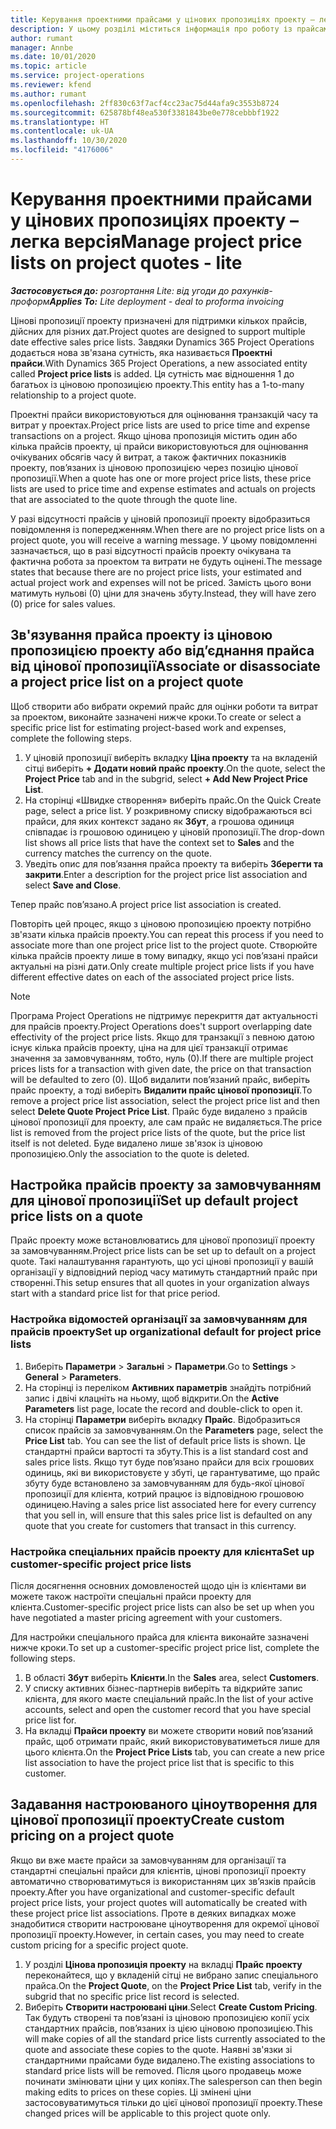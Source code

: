 ```yaml
---
title: Керування проектними прайсами у цінових пропозиціях проекту – легка версія
description: У цьому розділі міститься інформація про роботу із прайсами проектів у цінових пропозиціях. (Sales)
author: rumant
manager: Annbe
ms.date: 10/01/2020
ms.topic: article
ms.service: project-operations
ms.reviewer: kfend
ms.author: rumant
ms.openlocfilehash: 2ff830c63f7acf4cc23ac75d44afa9c3553b8724
ms.sourcegitcommit: 625878bf48ea530f3381843be0e778cebbbf1922
ms.translationtype: HT
ms.contentlocale: uk-UA
ms.lasthandoff: 10/30/2020
ms.locfileid: "4176006"
---
```

# <a name="manage-project-price-lists-on-project-quotes---lite"></a><span data-ttu-id="d71f0-104">Керування проектними прайсами у цінових пропозиціях проекту – легка версія</span><span class="sxs-lookup"><span data-stu-id="d71f0-104">Manage project price lists on project quotes - lite</span></span>

<span data-ttu-id="d71f0-105">_**Застосовується до:** розгортання Lite: від угоди до рахунків-проформ_</span><span class="sxs-lookup"><span data-stu-id="d71f0-105">_**Applies To:** Lite deployment - deal to proforma invoicing_</span></span>

<span data-ttu-id="d71f0-106">Цінові пропозиції проекту призначені для підтримки кількох прайсів, дійсних для різних дат.</span><span class="sxs-lookup"><span data-stu-id="d71f0-106">Project quotes are designed to support multiple date effective sales price lists.</span></span> <span data-ttu-id="d71f0-107">Завдяки Dynamics 365 Project Operations додається нова зв'язана сутність, яка називається **Проектні прайси**.</span><span class="sxs-lookup"><span data-stu-id="d71f0-107">With Dynamics 365 Project Operations, a new associated entity called **Project price lists** is added.</span></span> <span data-ttu-id="d71f0-108">Ця сутність має відношення 1 до багатьох із ціновою пропозицією проекту.</span><span class="sxs-lookup"><span data-stu-id="d71f0-108">This entity has a 1-to-many relationship to a project quote.</span></span>

<span data-ttu-id="d71f0-109">Проектні прайси використовуються для оцінювання транзакцій часу та витрат у проектах.</span><span class="sxs-lookup"><span data-stu-id="d71f0-109">Project price lists are used to price time and expense transactions on a project.</span></span> <span data-ttu-id="d71f0-110">Якщо цінова пропозиція містить один або кілька прайсів проекту, ці прайси використовуються для оцінювання очікуваних обсягів часу й витрат, а також фактичних показників проекту, пов’язаних із ціновою пропозицією через позицію цінової пропозиції.</span><span class="sxs-lookup"><span data-stu-id="d71f0-110">When a quote has one or more project price lists, these price lists are used to price time and expense estimates and actuals on projects that are associated to the quote through the quote line.</span></span>

<span data-ttu-id="d71f0-111">У разі відсутності прайсів у ціновій пропозиції проекту відобразиться повідомлення із попередженням.</span><span class="sxs-lookup"><span data-stu-id="d71f0-111">When there are no project price lists on a project quote, you will receive a warning message.</span></span> <span data-ttu-id="d71f0-112">У цьому повідомленні зазначається, що в разі відсутності прайсів проекту очікувана та фактична робота за проектом та витрати не будуть оцінені.</span><span class="sxs-lookup"><span data-stu-id="d71f0-112">The message states that because there are no project price lists, your estimated and actual project work and expenses will not be priced.</span></span> <span data-ttu-id="d71f0-113">Замість цього вони матимуть нульові (0) ціни для значень збуту.</span><span class="sxs-lookup"><span data-stu-id="d71f0-113">Instead, they will have zero (0) price for sales values.</span></span>

## <a name="associate-or-disassociate-a-project-price-list-on-a-project-quote"></a><span data-ttu-id="d71f0-114">Зв'язування прайса проекту із ціновою пропозицією проекту або від’єднання прайса від цінової пропозиції</span><span class="sxs-lookup"><span data-stu-id="d71f0-114">Associate or disassociate a project price list on a project quote</span></span>

<span data-ttu-id="d71f0-115">Щоб створити або вибрати окремий прайс для оцінки роботи та витрат за проектом, виконайте зазначені нижче кроки.</span><span class="sxs-lookup"><span data-stu-id="d71f0-115">To create or select a specific price list for estimating project-based work and expenses, complete the following steps.</span></span>

1. <span data-ttu-id="d71f0-116">У ціновій пропозиції виберіть вкладку **Ціна проекту** та на вкладеній сітці виберіть **+ Додати новий прайс проекту**.</span><span class="sxs-lookup"><span data-stu-id="d71f0-116">On the quote, select the **Project Price** tab and in the subgrid, select **+ Add New Project Price List**.</span></span>
2. <span data-ttu-id="d71f0-117">На сторінці «Швидке створення» виберіть прайс.</span><span class="sxs-lookup"><span data-stu-id="d71f0-117">On the Quick Create page, select a price list.</span></span> <span data-ttu-id="d71f0-118">У розкривному списку відображаються всі прайси, для яких контекст задано як **Збут**, а грошова одиниця співпадає із грошовою одиницею у ціновій пропозиції.</span><span class="sxs-lookup"><span data-stu-id="d71f0-118">The drop-down list shows all price lists that have the context set to **Sales** and the currency matches the currency on the quote.</span></span>
4. <span data-ttu-id="d71f0-119">Уведіть опис для пов’язання прайса проекту та виберіть **Зберегти та закрити**.</span><span class="sxs-lookup"><span data-stu-id="d71f0-119">Enter a description for the project price list association and select **Save and Close**.</span></span>

<span data-ttu-id="d71f0-120">Тепер прайс пов’язано.</span><span class="sxs-lookup"><span data-stu-id="d71f0-120">A project price list association is created.</span></span>

<span data-ttu-id="d71f0-121">Повторіть цей процес, якщо з ціновою пропозицією проекту потрібно зв'язати кілька прайсів проекту.</span><span class="sxs-lookup"><span data-stu-id="d71f0-121">You can repeat this process if you need to associate more than one project price list to the project quote.</span></span> <span data-ttu-id="d71f0-122">Створюйте кілька прайсів проекту лише в тому випадку, якщо усі пов’язані прайси актуальні на різні дати.</span><span class="sxs-lookup"><span data-stu-id="d71f0-122">Only create multiple project price lists if you have different effective dates on each of the associated project price lists.</span></span>

> [!NOTE]
> <span data-ttu-id="d71f0-123">Програма Project Operations не підтримує перекриття дат актуальності для прайсів проекту.</span><span class="sxs-lookup"><span data-stu-id="d71f0-123">Project Operations does't support overlapping date effectivity of the project price lists.</span></span> <span data-ttu-id="d71f0-124">Якщо для транзакції з певною датою існує кілька прайсів проекту, ціна на для цієї транзакції отримає значення за замовчуванням, тобто, нуль (0).</span><span class="sxs-lookup"><span data-stu-id="d71f0-124">If there are multiple project prices lists for a transaction with given date, the price on that transaction will be defaulted to zero (0).</span></span>
<span data-ttu-id="d71f0-125">Щоб видалити пов’язаний прайс, виберіть прайс проекту, а тоді виберіть **Видалити прайс цінової пропозиції**.</span><span class="sxs-lookup"><span data-stu-id="d71f0-125">To remove a project price list association, select the project price list and then select **Delete Quote Project Price List**.</span></span> <span data-ttu-id="d71f0-126">Прайс буде видалено з прайсів цінової пропозиції для проекту, але сам прайс не видаляється.</span><span class="sxs-lookup"><span data-stu-id="d71f0-126">The price list is removed from the project price lists of the quote, but the price list itself is not deleted.</span></span> <span data-ttu-id="d71f0-127">Буде видалено лише зв'язок із ціновою пропозицією.</span><span class="sxs-lookup"><span data-stu-id="d71f0-127">Only the association to the quote is deleted.</span></span>

## <a name="set-up-default-project-price-lists-on-a-quote"></a><span data-ttu-id="d71f0-128">Настройка прайсів проекту за замовчуванням для цінової пропозиції</span><span class="sxs-lookup"><span data-stu-id="d71f0-128">Set up default project price lists on a quote</span></span>

<span data-ttu-id="d71f0-129">Прайс проекту може встановлюватись для цінової пропозиції проекту за замовчуванням.</span><span class="sxs-lookup"><span data-stu-id="d71f0-129">Project price lists can be set up to default on a project quote.</span></span> <span data-ttu-id="d71f0-130">Такі налаштування гарантують, що усі цінові пропозиції у вашій організації у відповідний період часу матимуть стандартний прайс при створенні.</span><span class="sxs-lookup"><span data-stu-id="d71f0-130">This setup ensures that all quotes in your organization always start with a standard price list for that price period.</span></span>

### <a name="set-up-organizational-default-for-project-price-lists"></a><span data-ttu-id="d71f0-131">Настройка відомостей організації за замовчуванням для прайсів проекту</span><span class="sxs-lookup"><span data-stu-id="d71f0-131">Set up organizational default for project price lists</span></span>

1. <span data-ttu-id="d71f0-132">Виберіть **Параметри** > **Загальні** > **Параметри**.</span><span class="sxs-lookup"><span data-stu-id="d71f0-132">Go to **Settings** > **General** > **Parameters**.</span></span>
2. <span data-ttu-id="d71f0-133">На сторінці із переліком **Активних параметрів** знайдіть потрібний запис і двічі клацніть на ньому, щоб відкрити.</span><span class="sxs-lookup"><span data-stu-id="d71f0-133">On the **Active Parameters** list page, locate the record and double-click to open it.</span></span> 
3. <span data-ttu-id="d71f0-134">На сторінці **Параметри** виберіть вкладку **Прайс**. Відобразиться список прайсів за замовчуванням.</span><span class="sxs-lookup"><span data-stu-id="d71f0-134">On the **Parameters** page, select the **Price List** tab. You can see the list of default price lists is shown.</span></span> <span data-ttu-id="d71f0-135">Це стандартні прайси вартості та збуту.</span><span class="sxs-lookup"><span data-stu-id="d71f0-135">This is a list standard cost and sales price lists.</span></span> <span data-ttu-id="d71f0-136">Якщо тут буде пов’язано прайси для всіх грошових одиниць, які ви використовуєте у збуті, це гарантуватиме, що прайс збуту буде встановлено за замовчуванням для будь-якої цінової пропозиції для клієнта, котрий працює із відповідною грошовою одиницею.</span><span class="sxs-lookup"><span data-stu-id="d71f0-136">Having a sales price list associated here for every currency that you sell in, will ensure that this sales price list is defaulted on any quote that you create for customers that transact in this currency.</span></span>

### <a name="set-up-customer-specific-project-price-lists"></a><span data-ttu-id="d71f0-137">Настройка спеціальних прайсів проекту для клієнта</span><span class="sxs-lookup"><span data-stu-id="d71f0-137">Set up customer-specific project price lists</span></span>

<span data-ttu-id="d71f0-138">Після досягнення основних домовленостей щодо цін із клієнтами ви можете також настроїти спеціальні прайси проекту для клієнта.</span><span class="sxs-lookup"><span data-stu-id="d71f0-138">Customer-specific project price lists can also be set up when you have negotiated a master pricing agreement with your customers.</span></span>

<span data-ttu-id="d71f0-139">Для настройки спеціального прайса для клієнта виконайте зазначені нижче кроки.</span><span class="sxs-lookup"><span data-stu-id="d71f0-139">To set up a customer-specific project price list, complete the following steps.</span></span>

1. <span data-ttu-id="d71f0-140">В області **Збут** виберіть **Клієнти**.</span><span class="sxs-lookup"><span data-stu-id="d71f0-140">In the **Sales** area, select **Customers**.</span></span>
2. <span data-ttu-id="d71f0-141">У списку активних бізнес-партнерів виберіть та відкрийте запис клієнта, для якого маєте спеціальний прайс.</span><span class="sxs-lookup"><span data-stu-id="d71f0-141">In the list of your active accounts, select and open the customer record that you have special price list for.</span></span>
3. <span data-ttu-id="d71f0-142">На вкладці **Прайси проекту** ви можете створити новий пов’язаний прайс, щоб отримати прайс, який використовуватиметься лише для цього клієнта.</span><span class="sxs-lookup"><span data-stu-id="d71f0-142">On the **Project Price Lists** tab, you can create a new price list association to have the project price list that is specific to this customer.</span></span>

## <a name="create-custom-pricing-on-a-project-quote"></a><span data-ttu-id="d71f0-143">Задавання настроюваного ціноутворення для цінової пропозиції проекту</span><span class="sxs-lookup"><span data-stu-id="d71f0-143">Create custom pricing on a project quote</span></span>

<span data-ttu-id="d71f0-144">Якщо ви вже маєте прайси за замовчуванням для організації та стандартні спеціальні прайси для клієнтів, цінові пропозиції проекту автоматично створюватимуться із використанням цих зв’язків прайсів проекту.</span><span class="sxs-lookup"><span data-stu-id="d71f0-144">After you have organizational and customer-specific default project price lists, your project quotes will automatically be created with these project price list associations.</span></span> <span data-ttu-id="d71f0-145">Проте в деяких випадках може знадобитися створити настроюване ціноутворення для окремої цінової пропозиції проекту.</span><span class="sxs-lookup"><span data-stu-id="d71f0-145">However, in certain cases, you may need to create custom pricing for a specific project quote.</span></span> 

1. <span data-ttu-id="d71f0-146">У розділі **Цінова пропозиція проекту** на вкладці **Прайс проекту** переконайтеся, що у вкладеній сітці не вибрано запис спеціального прайса.</span><span class="sxs-lookup"><span data-stu-id="d71f0-146">On the **Project Quote**, on the **Project Price List** tab, verify in the subgrid that no specific price list record is selected.</span></span>
2. <span data-ttu-id="d71f0-147">Виберіть **Створити настроювані ціни**.</span><span class="sxs-lookup"><span data-stu-id="d71f0-147">Select **Create Custom Pricing**.</span></span> <span data-ttu-id="d71f0-148">Так будуть створені та пов’язані із ціновою пропозицією копії усіх стандартних прайсів, пов’язаних із цією ціновою пропозицією.</span><span class="sxs-lookup"><span data-stu-id="d71f0-148">This will make copies of all the standard price lists currently associated to the quote and associate these copies to the quote.</span></span> <span data-ttu-id="d71f0-149">Наявні зв'язки зі стандартними прайсами буде видалено.</span><span class="sxs-lookup"><span data-stu-id="d71f0-149">The existing associations to standard price lists will be removed.</span></span> <span data-ttu-id="d71f0-150">Після цього продавець може починати змінювати ціни у цих копіях.</span><span class="sxs-lookup"><span data-stu-id="d71f0-150">The salesperson can then begin making edits to prices on these copies.</span></span> <span data-ttu-id="d71f0-151">Ці змінені ціни застосовуватимуться тільки до цієї цінової пропозиції проекту.</span><span class="sxs-lookup"><span data-stu-id="d71f0-151">These changed prices will be applicable to this project quote only.</span></span>
